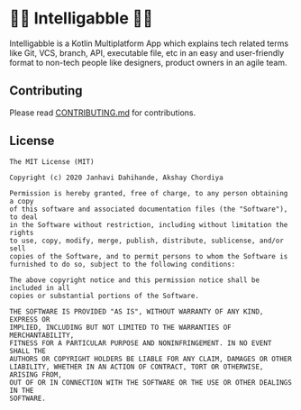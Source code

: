 # 👨‍🏫 Intelligabble 👩‍🏫

Intelligabble is a Kotlin Multiplatform App which explains tech related terms like Git, VCS, branch, API, executable file, etc in 
an easy and user-friendly format to non-tech people like designers, product owners in an agile team. 

## Contributing

Please read [CONTRIBUTING.md](CONTRIBUTING.md) for contributions.

## License

    The MIT License (MIT)
    
    Copyright (c) 2020 Janhavi Dahihande, Akshay Chordiya
    
    Permission is hereby granted, free of charge, to any person obtaining a copy
    of this software and associated documentation files (the "Software"), to deal
    in the Software without restriction, including without limitation the rights
    to use, copy, modify, merge, publish, distribute, sublicense, and/or sell
    copies of the Software, and to permit persons to whom the Software is
    furnished to do so, subject to the following conditions:

    The above copyright notice and this permission notice shall be included in all
    copies or substantial portions of the Software.

    THE SOFTWARE IS PROVIDED "AS IS", WITHOUT WARRANTY OF ANY KIND, EXPRESS OR
    IMPLIED, INCLUDING BUT NOT LIMITED TO THE WARRANTIES OF MERCHANTABILITY,
    FITNESS FOR A PARTICULAR PURPOSE AND NONINFRINGEMENT. IN NO EVENT SHALL THE
    AUTHORS OR COPYRIGHT HOLDERS BE LIABLE FOR ANY CLAIM, DAMAGES OR OTHER
    LIABILITY, WHETHER IN AN ACTION OF CONTRACT, TORT OR OTHERWISE, ARISING FROM,
    OUT OF OR IN CONNECTION WITH THE SOFTWARE OR THE USE OR OTHER DEALINGS IN THE
    SOFTWARE.
